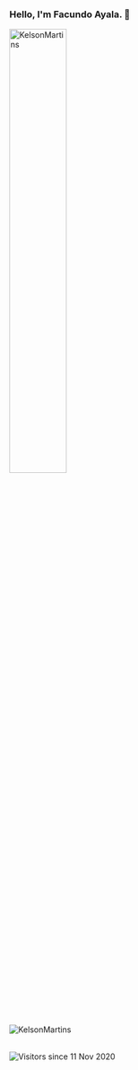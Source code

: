 ### Hello, I'm Facundo Ayala. 👋

<!--
**KelsonMartins/KelsonMartins** is a ✨ _special_ ✨ repository because its `README.md` (this file) appears on your GitHub profile.

Here are some ideas to get you started:

- 🔭 I’m currently working on ...
- 🌱 I’m currently learning ...
- 👯 I’m looking to collaborate on ...
- 🤔 I’m looking for help with ...
- 💬 Ask me about ...
- 📫 How to reach me: ...
- 😄 Pronouns: ...
- ⚡ Fun fact: ...

<div>
  <img align="center" src="https://github-readme-stats.vercel.app/api/top-langs/?username=KelsonMartins&layout=compact&hide=html&theme=dark" alt="KelsonMartins" />
<div/>
<br />
    [![](https://github-readme-stats.vercel.app/api?username=KelsonMartins&show_icons=true&hide_title=true&theme=dark)](https://github.com/KelsonMartins)

-->


<div>
  <img align="center" src="https://github-readme-stats.vercel.app/api?username=KelsonMartins&show_icons=true&theme=dark" alt="KelsonMartins" width="45%" />
<div/>
<br />
  
<div>
  <img align="center" src="https://github-readme-stats.vercel.app/api/top-langs/?username=KelsonMartins&layout=compact&hide=html&theme=dark" alt="KelsonMartins" />
<div/>
<br />
  
![Visitors since 11 Nov 2020](http://estruyf-github.azurewebsites.net/api/VisitorHit?user=KelsonMartins&repo=KelsonMartins&countColor=%237B1E7A)
